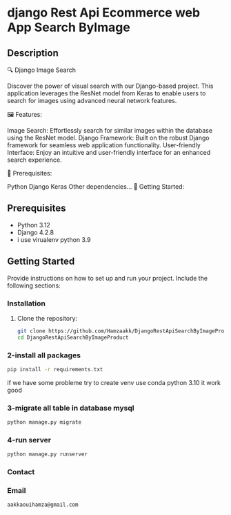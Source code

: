 # django Rest Api Ecommerce web App Search ByImage

## Description
🔍 Django Image Search

Discover the power of visual search with our Django-based project. This application leverages the ResNet model from Keras to enable users to search for images using advanced neural network features.



🖼️ Features:

Image Search: Effortlessly search for similar images within the database using the ResNet model.
Django Framework: Built on the robust Django framework for seamless web application functionality.
User-friendly Interface: Enjoy an intuitive and user-friendly interface for an enhanced search experience.




🔧 Prerequisites:


Python
Django
Keras
Other dependencies...
🚀 Getting Started:

## Prerequisites
- Python 3.12
- Django 4.2.8
- i use virualenv python 3.9

## Getting Started
Provide instructions on how to set up and run your project. Include the following sections:

### Installation
1. Clone the repository:
   ```bash
   git clone https://github.com/Hamzaakk/DjangoRestApiSearchByImageProduct.git
   cd DjangoRestApiSearchByImageProduct
### 2-install all packages 
   ```bash
   pip install -r requirements.txt
  ```
if we have some probleme try to create venv use conda python 3.10 it work good
### 3-migrate all table in database mysql
```bash
python manage.py migrate
```
### 4-run server
```bash
python manage.py runserver
```


### Contact
### Email
   ```bash
aakkaouihamza@gmail.com
